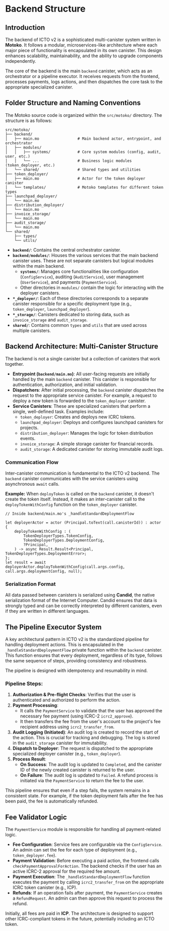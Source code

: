 # Backend Structure

## Introduction

The backend of ICTO v2 is a sophisticated multi-canister system written in **Motoko**. It follows a modular, microservices-like architecture where each major piece of functionality is encapsulated in its own canister. This design enhances scalability, maintainability, and the ability to upgrade components independently.

The core of the backend is the main `backend` canister, which acts as an orchestrator or a pipeline executor. It receives requests from the frontend, processes payments, logs actions, and then dispatches the core task to the appropriate specialized canister.

## Folder Structure and Naming Conventions

The Motoko source code is organized within the `src/motoko/` directory. The structure is as follows:

```
src/motoko/
├── backend/
│   ├── main.mo                 # Main backend actor, entrypoint, and orchestrator
│   ├── modules/
│   │   ├── systems/            # Core system modules (config, audit, user, etc.)
│   │   └── ...                 # Business logic modules (token_deployer, etc.)
│   └── shared/                 # Shared types and utilities
├── token_deployer/
│   ├── main.mo                 # Actor for the token deployer canister
│   └── templates/              # Motoko templates for different token types
├── launchpad_deployer/
│   └── main.mo
├── distribution_deployer/
│   └── main.mo
├── invoice_storage/
│   └── main.mo
├── audit_storage/
│   └── main.mo
└── shared/
    ├── types/
    └── utils/
```

- **`backend/`**: Contains the central orchestrator canister.
- **`backend/modules/`**: Houses the various services that the main backend canister uses. These are not separate canisters but logical modules within the main backend.
  - **`systems/`**: Manages core functionalities like configuration (`ConfigService`), auditing (`AuditService`), user management (`UserService`), and payments (`PaymentService`).
  - Other directories in `modules/` contain the logic for interacting with the deployer canisters.
- **`*_deployer/`**: Each of these directories corresponds to a separate canister responsible for a specific deployment type (e.g., `token_deployer`, `launchpad_deployer`).
- **`*_storage/`**: Canisters dedicated to storing data, such as `invoice_storage` and `audit_storage`.
- **`shared/`**: Contains common `types` and `utils` that are used across multiple canisters.

## Backend Architecture: Multi-Canister Structure

The backend is not a single canister but a collection of canisters that work together.

- **Entrypoint (`backend/main.mo`)**: All user-facing requests are initially handled by the main `backend` canister. This canister is responsible for authentication, authorization, and initial validation.
- **Dispatchers**: After initial processing, the `backend` canister dispatches the request to the appropriate service canister. For example, a request to deploy a new token is forwarded to the `token_deployer` canister.
- **Service Canisters**: These are specialized canisters that perform a single, well-defined task. Examples include:
  - `token_deployer`: Creates and deploys new ICRC tokens.
  - `launchpad_deployer`: Deploys and configures launchpad canisters for projects.
  - `distribution_deployer`: Manages the logic for token distribution events.
  - `invoice_storage`: A simple storage canister for financial records.
  - `audit_storage`: A dedicated canister for storing immutable audit logs.

### Communication Flow

Inter-canister communication is fundamental to the ICTO v2 backend. The `backend` canister communicates with the service canisters using asynchronous `await` calls.

**Example:** When `deployToken` is called on the `backend` canister, it doesn't create the token itself. Instead, it makes an inter-canister call to the `deployTokenWithConfig` function on the `token_deployer` canister.

```motoko
// Inside backend/main.mo's _handleStandardDeploymentFlow

let deployerActor = actor (Principal.toText(call.canisterId)) : actor {
    deployTokenWithConfig : (
        TokenDeployerTypes.TokenConfig,
        TokenDeployerTypes.DeploymentConfig,
        ?Principal,
    ) -> async Result.Result<Principal, TokenDeployerTypes.DeploymentError>;
};
let result = await deployerActor.deployTokenWithConfig(call.args.config, call.args.deploymentConfig, null);
```

### Serialization Format

All data passed between canisters is serialized using **Candid**, the native serialization format of the Internet Computer. Candid ensures that data is strongly typed and can be correctly interpreted by different canisters, even if they are written in different languages.

## The Pipeline Executor System

A key architectural pattern in ICTO v2 is the standardized pipeline for handling deployment actions. This is encapsulated in the `_handleStandardDeploymentFlow` private function within the `backend` canister. This function ensures that every deployment, regardless of its type, follows the same sequence of steps, providing consistency and robustness.

The pipeline is designed with idempotency and resumability in mind.

### Pipeline Steps:

1.  **Authorization & Pre-flight Checks**: Verifies that the user is authenticated and authorized to perform the action.
2.  **Payment Processing**:
    - It calls the `PaymentService` to validate that the user has approved the necessary fee payment (using ICRC-2 `icrc2_approve`).
    - It then transfers the fee from the user's account to the project's fee recipient address using `icrc2_transfer_from`.
3.  **Audit Logging (Initiated)**: An audit log is created to record the start of the action. This is crucial for tracking and debugging. The log is stored in the `audit_storage` canister for immutability.
4.  **Dispatch to Deployer**: The request is dispatched to the appropriate specialized deployer canister (e.g., `token_deployer`).
5.  **Process Result**:
    - **On Success**: The audit log is updated to `Completed`, and the canister ID of the newly created canister is returned to the user.
    - **On Failure**: The audit log is updated to `Failed`. A refund process is initiated via the `PaymentService` to return the fee to the user.

This pipeline ensures that even if a step fails, the system remains in a consistent state. For example, if the token deployment fails after the fee has been paid, the fee is automatically refunded.

## Fee Validator Logic

The `PaymentService` module is responsible for handling all payment-related logic.

- **Fee Configuration**: Service fees are configurable via the `ConfigService`. An admin can set the fee for each type of deployment (e.g., `token_deployer.fee`).
- **Payment Validation**: Before executing a paid action, the frontend calls `checkPaymentApprovalForAction`. The backend checks if the user has an active ICRC-2 approval for the required fee amount.
- **Payment Execution**: The `_handleStandardDeploymentFlow` function executes the payment by calling `icrc2_transfer_from` on the appropriate ICRC token canister (e.g., ICP).
- **Refunds**: If an operation fails after payment, the `PaymentService` creates a `RefundRequest`. An admin can then approve this request to process the refund.

Initially, all fees are paid in **ICP**. The architecture is designed to support other ICRC-compliant tokens in the future, potentially including an ICTO token.
